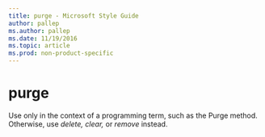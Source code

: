 ```yaml
---
title: purge - Microsoft Style Guide
author: pallep
ms.author: pallep
ms.date: 11/19/2016
ms.topic: article
ms.prod: non-product-specific
---
```


# purge

Use only in the context of a programming term, such as the Purge method. Otherwise, use *delete,* *clear,* or *remove* instead. 
